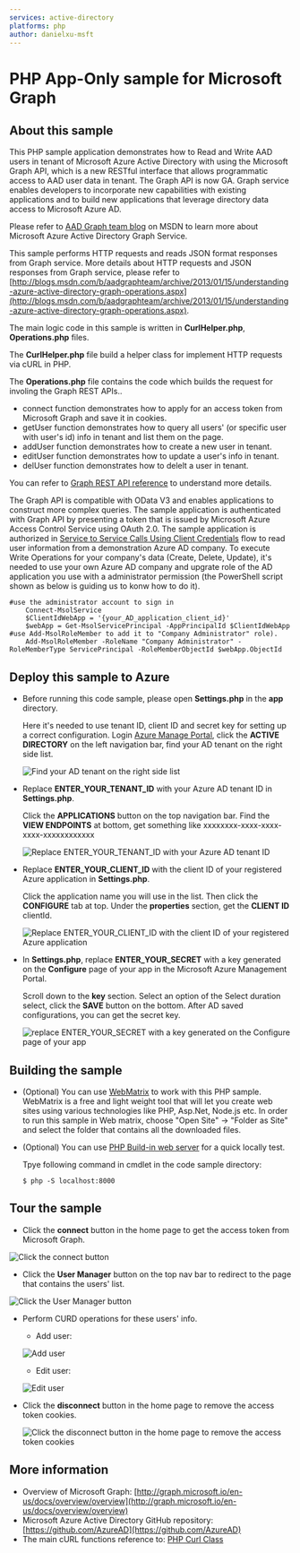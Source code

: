 ```yaml
---
services: active-directory
platforms: php
author: danielxu-msft
---
```


# PHP App-Only sample for Microsoft Graph

## About this sample
This PHP sample application demonstrates how to Read and Write AAD users in tenant of Microsoft Azure Active Directory with using the Microsoft Graph API, which is a new RESTful interface that allows programmatic access to AAD user data in tenant. The Graph API is now GA. Graph service enables developers to incorporate new capabilities with existing applications and to build new applications that leverage directory data access to Microsoft Azure AD.

Please refer to [AAD Graph team blog](http://blogs.msdn.com/b/aadgraphteam/) on MSDN to learn more about Microsoft Azure Active Directory Graph Service.

This sample performs HTTP requests and reads JSON format responses from Graph service. More details about HTTP requests and JSON responses from Graph service, please refer to [http://blogs.msdn.com/b/aadgraphteam/archive/2013/01/15/understanding-azure-active-directory-graph-operations.aspx](http://blogs.msdn.com/b/aadgraphteam/archive/2013/01/15/understanding-azure-active-directory-graph-operations.aspx).

The main logic code in this sample is written in **CurlHelper.php**, **Operations.php** files.

The **CurlHelper.php** file build a helper class for implement HTTP requests via cURL in PHP.

The **Operations.php** file contains the code which builds the request for involing the Graph REST APIs..

- connect function demonstrates how to apply for an access token from Microsoft Graph and save it in cookies.
- getUser function demonstrates how to query all users' (or specific user with user's id) info in tenant and list them on the page.
- addUser function demonstrates how to create a new user in tenant.
- editUser function demonstrates how to update a user's info in tenant.
- delUser function demonstrates how to delelt a user in tenant.

You can refer to [Graph REST API reference](http://graph.microsoft.io/en-us/docs/api-reference/v1.0/resources/user) to understand more details.

The Graph API is compatible with OData V3 and enables applications to construct more complex queries. The sample application is authenticated with Graph API by presenting a token that is issued by Microsoft Azure Access Control Service using OAuth 2.0. The sample application is authorized in [Service to Service Calls Using Client Credentials](https://msdn.microsoft.com/en-us/library/azure/dn645543.aspx?f=255&MSPPError=-2147217396) flow to read user information from a demonstration Azure AD company. To execute Write Operations for your company's data (Create, Delete, Update), it's needed to use your own Azure AD company and upgrate role of the AD application you use with a administrator permission (the PowerShell script shown as below is guiding us to konw how to do it).

```
#use the administrator account to sign in
    Connect-MsolService
    $ClientIdWebApp = '{your_AD_application_client_id}'
    $webApp = Get-MsolServicePrincipal -AppPrincipalId $ClientIdWebApp
#use Add-MsolRoleMember to add it to "Company Administrator" role).
    Add-MsolRoleMember -RoleName "Company Administrator" -RoleMemberType ServicePrincipal -RoleMemberObjectId $webApp.ObjectId
```

## Deploy this sample to Azure
- Before running this code sample, please open **Settings.php** in the **app** directory.

    Here it's needed to use tenant ID, client ID and secret key for setting up a correct configuration. Login [Azure Manage Portal](https://manage.windowsazure.com/), click the **ACTIVE DIRECTORY** on the left navigation bar, find your AD tenant on the right side list.

    ![Find your AD tenant on the right side list](./Images/1.png)


- Replace **ENTER_YOUR_TENANT_ID** with your Azure AD tenant ID in **Settings.php**.

    Click the **APPLICATIONS** button on the top navigation bar. Find the **VIEW ENDPOINTS** at bottom, get something like xxxxxxxx-xxxx-xxxx-xxxx-xxxxxxxxxxxx

    ![Replace ENTER_YOUR_TENANT_ID with your Azure AD tenant ID](./Images/2.png)

- Replace **ENTER_YOUR_CLIENT_ID** with the client ID of your registered Azure application in **Settings.php**.

    Click the application name you will use in the list. Then click the **CONFIGURE** tab at top. Under the **properties** section, get the **CLIENT ID** clientId.

    ![Replace ENTER_YOUR_CLIENT_ID with the client ID of your registered Azure application](./Images/3.png)

- In **Settings.php**, replace **ENTER_YOUR_SECRET** with a key generated on the **Configure** page of your app in the Microsoft Azure Management Portal.

    Scroll down to the **key** section. Select an option of the Select duration select, click the **SAVE** button on the bottom. After AD saved configurations, you can get the secret key.

    ![replace ENTER_YOUR_SECRET with a key generated on the Configure page of your app](./Images/4.png)

## Building the sample

- (Optional) You can use [WebMatrix](http://www.microsoft.com/web/webmatrix/) to work with this PHP sample. WebMatrix is a free and light weight tool that will let you create web sites using various technologies like PHP, Asp.Net, Node.js etc. In order to run this sample in Web matrix, choose "Open Site" -> "Folder as Site" and select the folder that contains all the downloaded files.

- (Optional) You can use [PHP Build-in web server](http://php.net/manual/en/features.commandline.webserver.php) for a quick locally test.

    Tpye following command in cmdlet in the code sample directory:

    ```
    $ php -S localhost:8000
    ```

## Tour the sample
- Click the **connect** button in the home page to get the access token from Microsoft Graph.

![Click the connect button](./Images/5.png)

- Click the **User Manager** button on the top nav bar to redirect to the page that contains the users' list.

![Click the User Manager button](./Images/6.png)

- Perform CURD operations for these users' info.
  - Add user:

  ![Add user](./Images/7.png)
  - Edit user:

  ![Edit user](./Images/8.png)
- Click the **disconnect** button in the home page to remove the access token cookies.

    ![Click the disconnect button in the home page to remove the access token cookies](./Images/9.png)

## More information
- Overview of Microsoft Graph: [http://graph.microsoft.io/en-us/docs/overview/overview](http://graph.microsoft.io/en-us/docs/overview/overview)
- Microsoft Azure Active Directory GitHub repository:
[https://github.com/AzureAD](https://github.com/AzureAD)
- The main cURL functions reference to: [PHP Curl Class](https://github.com/php-curl-class/php-curl-class#php-curl-class-http-requests-made-easy)
